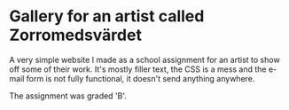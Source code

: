 # Gallery for an artist called Zorromedsvärdet
A very simple website I made as a school assignment for an artist to show off some of their work.
It's mostly filler text, the CSS is a mess and the e-mail form is not fully functional, it doesn't send anything anywhere.

The assignment was graded 'B'.
